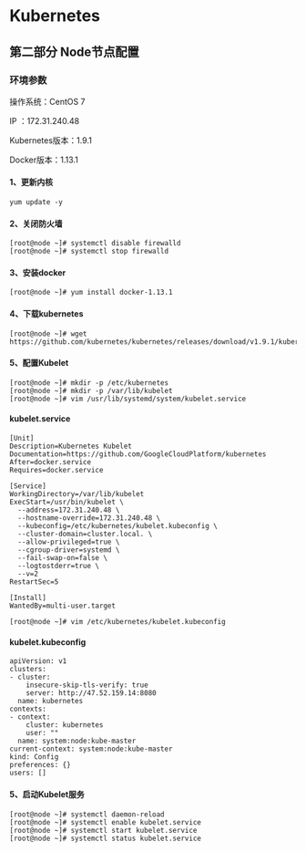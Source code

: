 # Kubernetes

## 第二部分 Node节点配置

### 环境参数

操作系统：CentOS 7

IP ：172.31.240.48

Kubernetes版本：1.9.1

Docker版本：1.13.1 

#### 1、更新内核
```
yum update -y
```

#### 2、关闭防火墙
```
[root@node ~]# systemctl disable firewalld
[root@node ~]# systemctl stop firewalld
```

#### 3、安装docker
```
[root@node ~]# yum install docker-1.13.1
```

#### 4、下载kubernetes
```
[root@node ~]# wget https://github.com/kubernetes/kubernetes/releases/download/v1.9.1/kubernetes.tar.gz
```

#### 5、配置Kubelet
```
[root@node ~]# mkdir -p /etc/kubernetes 
[root@node ~]# mkdir -p /var/lib/kubelet
[root@node ~]# vim /usr/lib/systemd/system/kubelet.service
```

#### kubelet.service
```
[Unit]
Description=Kubernetes Kubelet
Documentation=https://github.com/GoogleCloudPlatform/kubernetes
After=docker.service
Requires=docker.service

[Service]
WorkingDirectory=/var/lib/kubelet
ExecStart=/usr/bin/kubelet \
  --address=172.31.240.48 \
  --hostname-override=172.31.240.48 \
  --kubeconfig=/etc/kubernetes/kubelet.kubeconfig \
  --cluster-domain=cluster.local. \
  --allow-privileged=true \
  --cgroup-driver=systemd \
  --fail-swap-on=false \
  --logtostderr=true \
  --v=2
RestartSec=5

[Install]
WantedBy=multi-user.target
```

```
[root@node ~]# vim /etc/kubernetes/kubelet.kubeconfig

```

#### kubelet.kubeconfig
```
apiVersion: v1
clusters:
- cluster:
    insecure-skip-tls-verify: true
    server: http://47.52.159.14:8080
  name: kubernetes
contexts:
- context:
    cluster: kubernetes
    user: ""
  name: system:node:kube-master
current-context: system:node:kube-master
kind: Config
preferences: {}
users: []

```

#### 5、启动Kubelet服务

```
[root@node ~]# systemctl daemon-reload 
[root@node ~]# systemctl enable kubelet.service
[root@node ~]# systemctl start kubelet.service
[root@node ~]# systemctl status kubelet.service
```
